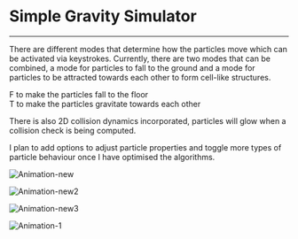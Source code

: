 # Simple Gravity Simulator
--------------------------

There are different modes that determine how the particles move which can be activated via keystrokes. Currently, there are two modes that can be combined, a mode for particles to fall to the ground and a mode for particles to be attracted towards each other to form cell-like structures.

F to make the particles fall to the floor<br/>T to make the particles gravitate towards each other

There is also 2D collision dynamics incorporated, particles will glow when a collision check is being computed.

I plan to add options to adjust particle properties and toggle more types of particle behaviour once I have optimised the algorithms.

![Animation-new](https://github.com/user-attachments/assets/43526c54-5261-409c-82ad-e070b0ab4643)

![Animation-new2](https://github.com/user-attachments/assets/4ea72d58-c9d7-40cd-9a82-5f5b566c0c32)

![Animation-new3](https://github.com/user-attachments/assets/bdf67d66-d9af-4eff-b073-5d41077fddee)

![Animation-1](https://github.com/user-attachments/assets/90c65ac3-8b85-487d-86b4-3a6402ec51b7)
